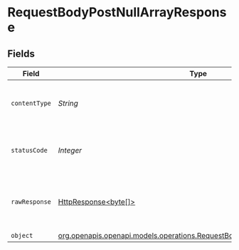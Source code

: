 # RequestBodyPostNullArrayResponse


## Fields

| Field                                                                                                                                          | Type                                                                                                                                           | Required                                                                                                                                       | Description                                                                                                                                    |
| ---------------------------------------------------------------------------------------------------------------------------------------------- | ---------------------------------------------------------------------------------------------------------------------------------------------- | ---------------------------------------------------------------------------------------------------------------------------------------------- | ---------------------------------------------------------------------------------------------------------------------------------------------- |
| `contentType`                                                                                                                                  | *String*                                                                                                                                       | :heavy_check_mark:                                                                                                                             | HTTP response content type for this operation                                                                                                  |
| `statusCode`                                                                                                                                   | *Integer*                                                                                                                                      | :heavy_check_mark:                                                                                                                             | HTTP response status code for this operation                                                                                                   |
| `rawResponse`                                                                                                                                  | [HttpResponse<byte[]>](https://docs.oracle.com/en/java/javase/11/docs/api/java.net.http/java/net/http/HttpResponse.html)                       | :heavy_check_mark:                                                                                                                             | Raw HTTP response; suitable for custom response parsing                                                                                        |
| `object`                                                                                                                                       | [org.openapis.openapi.models.operations.RequestBodyPostNullArrayResponseBody](../../models/operations/RequestBodyPostNullArrayResponseBody.md) | :heavy_minus_sign:                                                                                                                             | OK                                                                                                                                             |